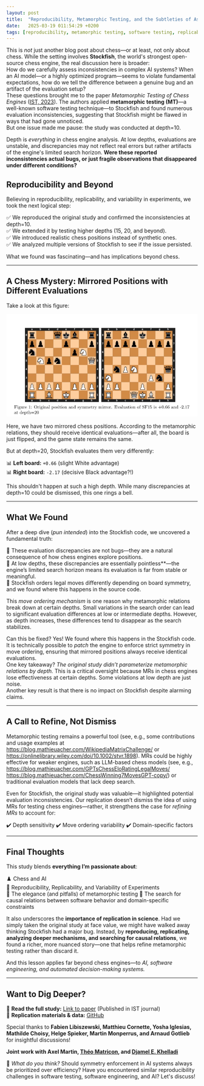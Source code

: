 ```yaml
---
layout: post
title:  "Reproducibility, Metamorphic Testing, and the Subtleties of Assessing Inconsistencies in AI Systems"
date:   2025-03-19 011:54:29 +0200
tags: [reproducibility, metamorphic testing, software testing, replicability, variability, chess, stockfish, software engineering]
---
```



This is *not* just another blog post about chess—or at least, not only about chess. While the setting involves **Stockfish**, the world's strongest open-source chess engine, the real discussion here is broader:  
How do we carefully assess inconsistencies in complex AI systems? When an AI model—or a highly optimized program—seems to violate fundamental expectations, how do we tell the difference between a genuine bug and an artifact of the evaluation setup?  
These questions brought me to the paper *Metamorphic Testing of Chess Engines* ([IST, 2023](https://www.sciencedirect.com/science/article/pii/S0950584923001179)). The authors applied **metamorphic testing (MT)**—a well-known software testing technique—to Stockfish and found numerous evaluation inconsistencies, suggesting that Stockfish might be flawed in ways that had gone unnoticed.  
But one issue made me pause: the study was conducted at depth=10.  

Depth is *everything* in chess engine analysis. At low depths, evaluations are unstable, and discrepancies may not reflect real errors but rather artifacts of the engine's limited search horizon. **Were these reported inconsistencies actual bugs, or just fragile observations that disappeared under different conditions?**  

## Reproducibility and Beyond  

Believing in reproducibility, replicability, and variability in experiments, we took the next logical step:  

✅ We reproduced the original study and confirmed the inconsistencies at depth=10.  
✅ We extended it by testing higher depths (15, 20, and beyond).  
✅ We introduced realistic chess positions instead of synthetic ones.  
✅ We analyzed multiple versions of Stockfish to see if the issue persisted.  

What we found was fascinating—and has implications beyond chess.  

---

## A Chess Mystery: Mirrored Positions with Different Evaluations  

Take a look at this figure:  


![SF15-inconsistency](../assets/SF15-inconsistencies.jpeg)

Here, we have two mirrored chess positions. According to the metamorphic relations, they should receive identical evaluations—after all, the board is just flipped, and the game state remains the same.  

But at depth=20, Stockfish evaluates them very differently:  

📊 **Left board:** `+0.66` (slight White advantage)  
📊 **Right board:** `-2.17` (decisive Black advantage?!)  

This shouldn't happen at such a high depth. While many discrepancies at depth=10 could be dismissed, this one rings a bell.  

---

## What We Found  

After a deep dive (*pun intended*) into the Stockfish code, we uncovered a fundamental truth:  

🔹 These evaluation discrepancies are not bugs—they are a natural consequence of how chess engines explore positions.  
🔹 At low depths, these discrepancies are essentially pointless**—the engine’s limited search horizon means its evaluation is far from stable or meaningful.  
🔹 Stockfish orders legal moves differently depending on board symmetry, and we found where this happens in the source code.  

This *move ordering mechanism* is one reason why metamorphic relations break down at certain depths. Small variations in the search order can lead to significant evaluation differences at low or intermediate depths. However, as depth increases, these differences tend to disappear as the search stabilizes.  

Can this be fixed?  Yes! We found where this happens in the Stockfish code. It is technically possible to *patch* the engine to enforce strict symmetry in move ordering, ensuring that mirrored positions always receive identical evaluations.  
One key takeaway? *The original study didn’t parameterize metamorphic relations by depth.*
This is a critical oversight because MRs in chess engines lose effectiveness at certain depths. Some violations at low depth are just noise.  
Another key result is that there is no impact on Stockfish despite alarming claims.

---

## A Call to Refine, Not Dismiss  

Metamorphic testing remains a powerful tool (see, e.g., some contributions and usage examples at https://blog.mathieuacher.com/WikipediaMatrixChallenge/ or https://onlinelibrary.wiley.com/doi/10.1002/stvr.1898). 
MRs could be highly effective for weaker engines, such as LLM-based chess models (see, e.g., https://blog.mathieuacher.com/GPTsChessEloRatingLegalMoves/ https://blog.mathieuacher.com/ChessWinning7MovesGPT-copy/) or traditional evaluation models that lack deep search.  

Even for Stockfish, the original study was valuable—it highlighted potential evaluation inconsistencies. Our replication doesn’t dismiss the idea of using MRs for testing chess engines—rather, it strengthens the case for *refining MRs* to account for:  

✔️ Depth sensitivity 
✔️ Move ordering variability 
✔️ Domain-specific factors  

---

## Final Thoughts  

This study blends **everything I’m passionate about**:  

♟️ Chess and AI  
📏 Reproducibility, Replicability, and Variability of Experiments  
🧪 The elegance (and pitfalls) of metamorphic testing 
🔎 The search for causal relations between software behavior and domain-specific constraints  

It also underscores the **importance of replication in science**. Had we simply taken the original study at face value, we might have walked away thinking Stockfish had a major bug. Instead, by **reproducing, replicating, analyzing deeper mechanisms, and searching for causal relations**, we found a richer, more nuanced story—one that helps refine metamorphic testing rather than discard it.  

And this lesson applies far beyond chess engines—to *AI, software engineering, and automated decision-making systems.*  

---

## Want to Dig Deeper?  

📄 **Read the full study:** [Link to paper](https://hal.science/hal-04943474v2) (Published in IST journal)  
📂 **Replication materials & data:** [GitHub](https://github.com/acherm/chess-MT-Stockfish)  

Special thanks to **Fabien Libiszewski, Matthieu Cornette, Yosha Iglesias, Mathilde Choisy, Helge Spieker, Martin Monperrus, and Arnaud Gotlieb** for insightful discussions!  

**Joint work with Axel Martin, [Théo Matricon](https://theomat.github.io/), and [Djamel E. Khelladi](https://people.irisa.fr/Djamel-Eddine.Khelladi/)**  

💬 *What do you think?* Should symmetry enforcement in AI systems always be prioritized over efficiency? Have you encountered similar reproducibility challenges in software testing, software engineering, and AI? Let's discuss!  




